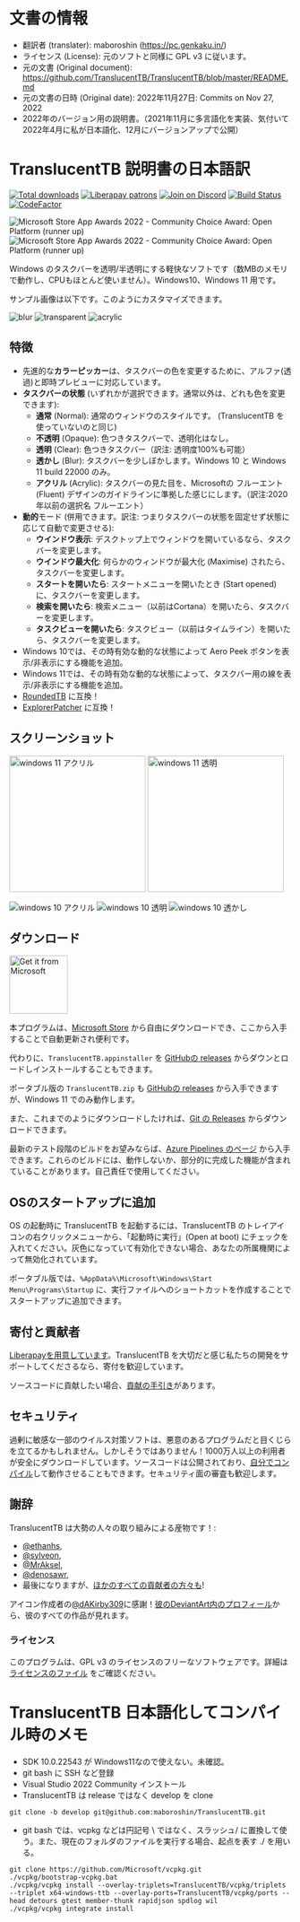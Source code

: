 # 文書の情報
- 翻訳者 (translater): maboroshin (https://pc.genkaku.in/)
- ライセンス (License): 元のソフトと同様に GPL v3 に従います。
- 元の文書 (Original document): https://github.com/TranslucentTB/TranslucentTB/blob/master/README.md
- 元の文書の日時 (Original date): 2022年11月27日: Commits on  Nov 27, 2022
- 2022年のバージョン用の説明書。（2021年11月に多言語化を実装、気付いて2022年4月に私が日本語化、12月にバージョンアップで公開）

# TranslucentTB 説明書の日本語訳

[![Total downloads](https://img.shields.io/github/downloads/TranslucentTB/TranslucentTB/total.svg)](https://github.com/TranslucentTB/TranslucentTB/releases)<!--Deleted in original-->
[![Liberapay patrons](https://img.shields.io/liberapay/patrons/TranslucentTB.svg)](https://liberapay.com/TranslucentTB/)
[![Join on Discord](https://discordapp.com/api/guilds/304387206552879116/widget.png?style=shield)][Discord]
[![Build Status](https://dev.azure.com/sylve0n/TranslucentTB/_apis/build/status/TranslucentTB.TranslucentTB?branchName=develop)](https://dev.azure.com/sylve0n/TranslucentTB/_build/latest?definitionId=4&branchName=develop)
[![CodeFactor](https://www.codefactor.io/repository/github/translucenttb/translucenttb/badge/develop)](https://www.codefactor.io/repository/github/translucenttb/translucenttb/overview/develop)

![Microsoft Store App Awards 2022 - Community Choice Award: Open Platform (runner up)](https://user-images.githubusercontent.com/6440374/180880766-4380b2cf-4d9e-4d07-8986-a9b34cb6244a.png#gh-dark-mode-only)![Microsoft Store App Awards 2022 - Community Choice Award: Open Platform (runner up)](https://user-images.githubusercontent.com/6440374/180880839-355c472c-0b7a-4aae-88e5-0234001cb281.png#gh-light-mode-only)

Windows のタスクバーを透明/半透明にする軽快なソフトです（数MBのメモリで動作し、CPUもほとんど使いません）。Windows10、Windows 11 用です。

サンプル画像は以下です。このようにカスタマイズできます。

![blur](https://i.imgur.com/r4ZJjnL.png) ![transparent](https://i.imgur.com/eLGTtwp.png) ![acrylic](https://i.imgur.com/M15IPJW.png)

## 特徴

- 先進的な**カラーピッカー**は、タスクバーの色を変更するために、アルファ(透過)と即時プレビューに対応しています。
- **タスクバーの状態** (いずれかが選択できます。通常以外は、どれも色を変更できます):
  - **通常** (Normal): 通常のウィンドウのスタイルです。 (TranslucentTB を使っていないのと同じ)
  - **不透明** (Opaque): 色つきタスクバーで、透明化はなし。
  - **透明** (Clear): 色つきタスクバー（訳注: 透明度100%も可能）
  - **透かし** (Blur): タスクバーを少しぼかします。Windows 10 と Windows 11 build 22000 のみ。
  - **アクリル** (Acrylic): タスクバーの見た目を、Microsoftの フルーエント (Fluent) デザインのガイドラインに準拠した感じにします。（訳注:2020年以前の選択名 フルーエント）
- **動的**モード (併用できます。訳注: つまりタスクバーの状態を固定せず状態に応じて自動で変更させる):
  - **ウインドウ表示**: デスクトップ上でウィンドウを開いているなら、タスクバーを変更します。
  - **ウインドウ最大化**: 何らかのウィンドウが最大化 (Maximise) されたら、タスクバーを変更します。
  - **スタートを開いたら**: スタートメニューを開いたとき (Start opened) に、タスクバーを変更します。
  - **検索を開いたら**: 検索メニュー（以前はCortana）を開いたら、タスクバーを変更します。
  - **タスクビューを開いたら**: タスクビュー（以前はタイムライン）を開いたら、タスクバーを変更します。
- Windows 10では、その時有効な動的な状態によって Aero Peek ボタンを表示/非表示にする機能を追加。
- Windows 11では、その時有効な動的な状態によって、タスクバー用の線を表示/非表示にする機能を追加。
- [RoundedTB](https://github.com/torchgm/RoundedTB) に互換！
- [ExplorerPatcher](https://github.com/valinet/ExplorerPatcher) に互換！

## スクリーンショット

<img src="https://i.imgur.com/QbG7KQA.png" alt="windows 11 アクリル" width="243"> <img src="https://i.imgur.com/zabZ52s.png" alt="windows 11 透明" width="243">

![windows 10 アクリル](https://i.imgur.com/M15IPJW.png) ![windows 10 透明](https://i.imgur.com/eLGTtwp.png) ![windows 10 透かし](https://i.imgur.com/r4ZJjnL.png)

## ダウンロード
[<img src="https://get.microsoft.com/images/en-us%20dark.svg" alt="Get it from Microsoft" height="104">](https://apps.microsoft.com/store/detail/9PF4KZ2VN4W9)

本プログラムは、[Microsoft Store](https://www.microsoft.com/store/apps/9PF4KZ2VN4W9) から自由にダウンロードでき、ここから入手することで自動更新され便利です。

代わりに、`TranslucentTB.appinstaller` を [GitHubの releases](https://github.com/TranslucentTB/TranslucentTB/releases) からダウンとロードしインストールすることもできます。

ポータブル版の `TranslucentTB.zip` も [GitHubの releases](https://github.com/TranslucentTB/TranslucentTB/releases) から入手できますが、Windows 11 でのみ動作します。

また、これまでのようにダウンロードしたければ、[Git の Releases](https://github.com/TranslucentTB/TranslucentTB/releases) からダウンロードできます。

最新のテスト段階のビルドをお望みならば、[Azure Pipelines のページ](https://dev.azure.com/sylve0n/TranslucentTB/_build?definitionId=4) から入手できます。これらのビルドには、動作しないか、部分的に完成した機能が含まれていることがあります。自己責任で使用してください。

## OSのスタートアップに追加

OS の起動時に TranslucentTB を起動するには、TranslucentTB のトレイアイコンの右クリックメニューから、「起動時に実行」(Open at boot) にチェックを入れてください。灰色になっていて有効化できない場合、あなたの所属機関によって無効化されています。

ポータブル版では、`%AppData%\Microsoft\Windows\Start Menu\Programs\Startup` に、実行ファイルへのショートカットを作成することでスタートアップに追加できます。

## 寄付と貢献者

[Liberapayを用意しています](https://liberapay.com/TranslucentTB/)。TranslucentTB を大切だと感じ私たちの開発をサポートしてくださるなら、寄付を歓迎しています。

ソースコードに貢献したい場合、[貢献の手引き](CONTRIBUTING.md)があります。

## セキュリティ

過剰に敏感な一部のウイルス対策ソフトは、悪意のあるプログラムだと目くじらを立てるかもしれません。しかしそうではありません！1000万人以上の利用者が安全にダウンロードしています。ソースコードは公開されており、[自分でコンパイル](https://github.com/TranslucentTB/TranslucentTB/blob/release/CONTRIBUTING.md#building-from-source)して動作させることもできます。セキュリティ面の審査も歓迎します。

## 謝辞

TranslucentTB は大勢の人々の取り組みによる産物です！:

- [@ethanhs](https://github.com/ethanhs),
- [@sylveon](https://github.com/sylveon),
- [@MrAksel](https://github.com/MrAksel),
- [@denosawr](https://github.com/denosawr),
- 最後になりますが、[ほかのすべての貢献者の方々も](https://github.com/TranslucentTB/TranslucentTB/graphs/contributors)!

アイコン作成者の[@dAKirby309](https://github.com/dAKirby309)に感謝！[彼のDeviantArt内のプロフィール](https://www.deviantart.com/dakirby309)から、彼のすべての作品が見れます。

### ライセンス

このプログラムは、GPL v3 のライセンスのフリーなソフトウェアです。詳細は [ライセンスのファイル](https://github.com/TranslucentTB/TranslucentTB/blob/release/LICENSE.md) をご確認ください。

[Discord]: https://discord.gg/TranslucentTB

# TranslucentTB 日本語化してコンパイル時のメモ
- SDK 10.0.22543 が Windows11なので使えない。未確認。
- git bash に SSH など登録
- Visual Studio 2022 Community インストール
- TranslucentTB は release ではなく develop を clone
~~~
git clone -b develop git@github.com:maboroshin/TranslucentTB.git
~~~

- git bash では、vcpkg などは円記号 \\ ではなく、スラッシュ/ に置換して使う。また、現在のフォルダのファイルを実行する場合、起点を表す ./ を用いる。
~~~
git clone https://github.com/Microsoft/vcpkg.git
./vcpkg/bootstrap-vcpkg.bat
./vcpkg/vcpkg install --overlay-triplets=TranslucentTB/vcpkg/triplets --triplet x64-windows-ttb --overlay-ports=TranslucentTB/vcpkg/ports --head detours gtest member-thunk rapidjson spdlog wil
./vcpkg/vcpkg integrate install
~~~
